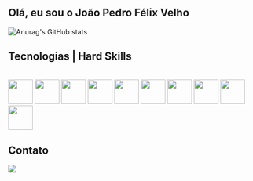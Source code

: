 ## Olá, eu sou o João Pedro Félix Velho

![Anurag's GitHub stats](https://github-readme-stats.vercel.app/api?username=tiofelx&show_icons=true&theme=github_dark) 

## Tecnologias | Hard Skills
<div style="display: inline-block"> <br>
          <img height="50em" src="https://cdn.jsdelivr.net/gh/devicons/devicon/icons/html5/html5-original.svg" />
          <img height="50em" src="https://cdn.jsdelivr.net/gh/devicons/devicon/icons/css3/css3-original.svg" />
          <img height="50em" src="https://cdn.jsdelivr.net/gh/devicons/devicon/icons/javascript/javascript-original.svg" />
          <img height="50em" src="https://cdn.jsdelivr.net/gh/devicons/devicon/icons/nodejs/nodejs-original.svg" />
          <img height="50em" src="https://cdn.jsdelivr.net/gh/devicons/devicon/icons/typescript/typescript-original.svg" />
          <img height="50em" src="https://cdn.jsdelivr.net/gh/devicons/devicon/icons/angularjs/angularjs-original.svg" />
          <img height="50em" src="https://cdn.jsdelivr.net/gh/devicons/devicon/icons/tailwindcss/tailwindcss-plain.svg" />
          <img height="50em" src="https://cdn.jsdelivr.net/gh/devicons/devicon/icons/vuejs/vuejs-original.svg" />
          <img height="50em" src="https://cdn.jsdelivr.net/gh/devicons/devicon/icons/microsoftsqlserver/microsoftsqlserver-plain.svg" />
          <img height="50em" src="https://cdn.jsdelivr.net/gh/devicons/devicon/icons/mongodb/mongodb-original.svg" />
</div>

## Contato
<div>
 <a href="https://www.linkedin.com/in/jpfelixvelho/"><img src="https://img.shields.io/badge/LinkedIn-0077B5?style=for-the-badge&logo=linkedin&logoColor=white" target="_blank"></a>
</div>
          

